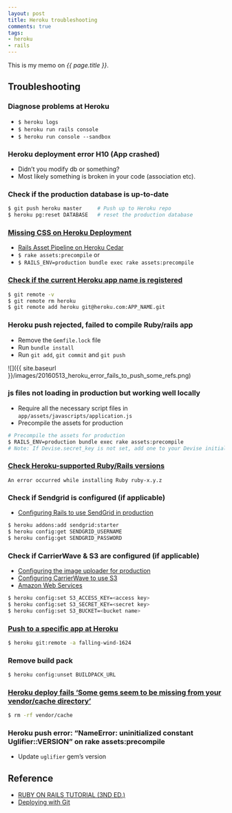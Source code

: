 ```yaml
---
layout: post
title: Heroku troubleshooting
comments: true
tags:
- heroku
- rails
---
```


This is my memo on *{{ page.title }}*.

<!--more-->

## Troubleshooting

### Diagnose problems at Heroku
- `$ heroku logs`
- `$ heroku run rails console`
- `$ heroku run console --sandbox`

### Heroku deployment error H10 (App crashed)
- Didn’t you modify db or something?
- Most likely something is broken in your code (association etc).

### Check if the production database is up-to-date
```bash
$ git push heroku master     # Push up to Heroku repo
$ heroku pg:reset DATABASE   # reset the production database
```

### [Missing CSS on Heroku Deployment](https://teamtreehouse.com/forum/missing-css-on-heroku-deployment)
- [Rails Asset Pipeline on Heroku Cedar](https://devcenter.heroku.com/articles/rails-asset-pipeline)
- `$ rake assets:precompile` or
- `$ RAILS_ENV=production bundle exec rake assets:precompile`

### [Check if the current Heroku app name is registered](http://stackoverflow.com/questions/2947190/pushing-app-to-heroku-problem)

```bash
$ git remote -v
$ git remote rm heroku
$ git remote add heroku git@heroku.com:APP_NAME.git
```

### Heroku push rejected, failed to compile Ruby/rails app
- Remove the `Gemfile.lock` file
- Run `bundle install`
- Run `git add`, `git commit` and `git push`

![]({{ site.baseurl }}/images/20160513_heroku_error_fails_to_push_some_refs.png)

### js files not loading in production but working well locally
- Require all the necessary script files in `app/assets/javascripts/application.js`
- Precompile the assets for production

```bash
# Precompile the assets for production
$ RAILS_ENV=production bundle exec rake assets:precompile
# Note: If Devise.secret_key is not set, add one to your Devise initializer
```

### [Check Heroku-supported Ruby/Rails versions](https://devcenter.heroku.com/articles/ruby-support#ruby-versions)
`An error occurred while installing Ruby ruby-x.y.z`

### Check if Sendgrid is configured (if applicable)
- [Configuring Rails to use SendGrid in production](https://www.railstutorial.org/book/account_activation_password_reset#code-sendgrid_config)

```bash
$ heroku addons:add sendgrid:starter
$ heroku config:get SENDGRID_USERNAME
$ heroku config:get SENDGRID_PASSWORD
```

### Check if CarrierWave & S3 are configured (if applicable)

- [Configuring the image uploader for production](https://www.railstutorial.org/book/user_microposts#code-image_uploader_production)
- [Configuring CarrierWave to use S3](https://www.railstutorial.org/book/user_microposts#code-carrier_wave_configuration)
- [Amazon Web Services](http://aws.amazon.com/)

```bash
$ heroku config:set S3_ACCESS_KEY=<access key>
$ heroku config:set S3_SECRET_KEY=<secret key>
$ heroku config:set S3_BUCKET=<bucket name>
```

### [Push to a specific app at Heroku](https://devcenter.heroku.com/articles/git)
```bash
$ heroku git:remote -a falling-wind-1624
```

### Remove build pack
```bash
$ heroku config:unset BUILDPACK_URL
```

### [Heroku deploy fails ‘Some gems seem to be missing from your vendor/cache directory’]()
```bash
$ rm -rf vendor/cache
```

### Heroku push error: “NameError: uninitialized constant Uglifier::VERSION” on rake assets:precompile
- Update `uglifier` gem’s version

## Reference
- [RUBY ON RAILS TUTORIAL (3ND ED.)](https://www.railstutorial.org/book/beginning#sec-deploying)
- [Deploying with Git](https://devcenter.heroku.com/articles/git)
